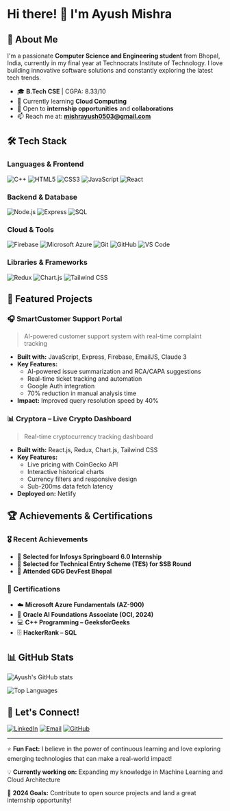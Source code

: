 # Hi there! 👋 I'm Ayush Mishra

## 🚀 About Me

I'm a passionate **Computer Science and Engineering student** from Bhopal, India, currently in my final year at Technocrats Institute of Technology. I love building innovative software solutions and constantly exploring the latest tech trends.

- 🎓 **B.Tech CSE** | CGPA: 8.33/10
- 🌱 Currently learning **Cloud Computing** 
- 💼 Open to **internship opportunities** and **collaborations**
- 📫 Reach me at: **mishrayush0503@gmail.com**

## 🛠️ Tech Stack

### Languages & Frontend
![C++](https://img.shields.io/badge/-C++-00599C?style=flat-square&logo=c%2B%2B&logoColor=white)
![HTML5](https://img.shields.io/badge/-HTML5-E34F26?style=flat-square&logo=html5&logoColor=white)
![CSS3](https://img.shields.io/badge/-CSS3-1572B6?style=flat-square&logo=css3&logoColor=white)
![JavaScript](https://img.shields.io/badge/-JavaScript-F7DF1E?style=flat-square&logo=javascript&logoColor=black)
![React](https://img.shields.io/badge/-React-61DAFB?style=flat-square&logo=react&logoColor=black)

### Backend & Database
![Node.js](https://img.shields.io/badge/-Node.js-339933?style=flat-square&logo=node.js&logoColor=white)
![Express](https://img.shields.io/badge/-Express-000000?style=flat-square&logo=express&logoColor=white)
![SQL](https://img.shields.io/badge/-SQL-336791?style=flat-square&logo=postgresql&logoColor=white)

### Cloud & Tools
![Firebase](https://img.shields.io/badge/-Firebase-FFCA28?style=flat-square&logo=firebase&logoColor=black)
![Microsoft Azure](https://img.shields.io/badge/-Azure-0078D4?style=flat-square&logo=microsoft-azure&logoColor=white)
![Git](https://img.shields.io/badge/-Git-F05032?style=flat-square&logo=git&logoColor=white)
![GitHub](https://img.shields.io/badge/-GitHub-181717?style=flat-square&logo=github&logoColor=white)
![VS Code](https://img.shields.io/badge/-VS%20Code-007ACC?style=flat-square&logo=visual-studio-code&logoColor=white)

### Libraries & Frameworks
![Redux](https://img.shields.io/badge/-Redux-764ABC?style=flat-square&logo=redux&logoColor=white)
![Chart.js](https://img.shields.io/badge/-Chart.js-FF6384?style=flat-square&logo=chart.js&logoColor=white)
![Tailwind CSS](https://img.shields.io/badge/-Tailwind%20CSS-38B2AC?style=flat-square&logo=tailwind-css&logoColor=white)

## 🎯 Featured Projects

### 🎧 SmartCustomer Support Portal
> AI-powered customer support system with real-time complaint tracking

- **Built with:** JavaScript, Express, Firebase, EmailJS, Claude 3
- **Key Features:** 
  - AI-powered issue summarization and RCA/CAPA suggestions
  - Real-time ticket tracking and automation
  - Google Auth integration
  - 70% reduction in manual analysis time
- **Impact:** Improved query resolution speed by 40%

### 📊 Cryptora – Live Crypto Dashboard
> Real-time cryptocurrency tracking dashboard

- **Built with:** React.js, Redux, Chart.js, Tailwind CSS
- **Key Features:**
  - Live pricing with CoinGecko API
  - Interactive historical charts
  - Currency filters and responsive design
  - Sub-200ms data fetch latency
- **Deployed on:** Netlify

## 🏆 Achievements & Certifications

### 🎖️ Recent Achievements
- 🌟 **Selected for Infosys Springboard 6.0 Internship**
- 🎯 **Selected for Technical Entry Scheme (TES) for SSB Round**
- 🚀 **Attended GDG DevFest Bhopal**

### 📜 Certifications
- ☁️ **Microsoft Azure Fundamentals (AZ-900)**
- 🤖 **Oracle AI Foundations Associate (OCI, 2024)**
- 💻 **C++ Programming – GeeksforGeeks**
- 🗄️ **HackerRank – SQL**

## 📊 GitHub Stats

![Ayush's GitHub stats](https://github-readme-stats.vercel.app/api?username=YOUR_GITHUB_USERNAME&show_icons=true&theme=radical)

![Top Languages](https://github-readme-stats.vercel.app/api/top-langs/?username=YOUR_GITHUB_USERNAME&layout=compact&theme=radical)

## 🤝 Let's Connect!

[![LinkedIn](https://img.shields.io/badge/-LinkedIn-0077B5?style=flat-square&logo=linkedin&logoColor=white)](YOUR_LINKEDIN_URL)
[![Email](https://img.shields.io/badge/-Email-D14836?style=flat-square&logo=gmail&logoColor=white)](mailto:mishrayush0503@gmail.com)
[![GitHub](https://img.shields.io/badge/-GitHub-181717?style=flat-square&logo=github&logoColor=white)](https://github.com/Ayush5304)

---

⭐️ **Fun Fact:** I believe in the power of continuous learning and love exploring emerging technologies that can make a real-world impact!

💡 **Currently working on:** Expanding my knowledge in Machine Learning and Cloud Architecture

🎯 **2024 Goals:** Contribute to open source projects and land a great internship opportunity!
